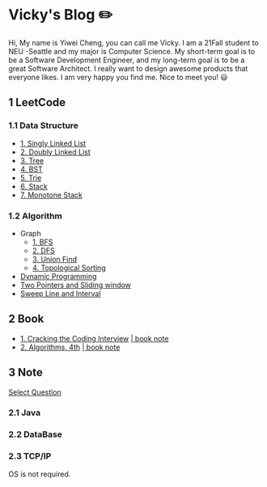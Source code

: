 # Vicky's Blog :pencil2:

Hi, My name is Yiwei Cheng, you can call me Vicky. I am a 21Fall student to NEU -Seattle and my major is Computer Science. My short-term goal is to be a Software Development Engineer, and my long-term goal is to be a great Software Architect. I really want to design awesome products that everyone likes. I am very happy you find me. Nice to meet you! :smiley:


## 1 LeetCode 

### 1.1 Data Structure
- [1. Singly Linked List](https://github.com/sbchengyiwei/Vicky_Blog/blob/main/singly%20linked%20list/singly%20linked%20list.md)
- [2. Doubly Linked List]()
- [3. Tree](https://github.com/sbchengyiwei/Vicky_Blog/blob/main/Tree/Tree.md)
- [4. BST](https://github.com/sbchengyiwei/Vicky_Blog/blob/main/BST/Binary%20Search%20Tree.md)
- [5. Trie](https://github.com/sbchengyiwei/Vicky_Blog/blob/main/Trie/trie.md)
- [6. Stack]()
- [7. Monotone Stack](https://github.com/sbchengyiwei/Vicky_Blog/blob/main/Monotone%20Stack/Monotone%20Stack.md)

### 1.2 Algorithm
- Graph
  - [1. BFS]()
  - [2. DFS]()
  - [3. Union Find](https://github.com/sbchengyiwei/Vicky_Blog/blob/main/Graph%20Theory/Union%20find.md)
  - [4. Topological Sorting](https://github.com/sbchengyiwei/Vicky_Blog/blob/main/Graph%20Theory/Topological%20Sorting.md)
- [Dynamic Programming](https://github.com/sbchengyiwei/Vicky_Blog/blob/main/dp/Dynamic%20Programming.md)
- [Two Pointers and Sliding window](https://github.com/sbchengyiwei/Vicky_Blog/blob/main/Pointers%20and%20Sliding%20Window/Two%20Pointers%20and%20Sliding%20Window.md)
- [Sweep Line and Interval](https://github.com/sbchengyiwei/Vicky_Blog/blob/main/Interval%20and%20Sweep%20Line/Interval%20and%20Sweep%20Line.md)

## 2 Book

- [1. Cracking the Coding Interview](https://github.com/sbchengyiwei/Vicky_Blog/blob/main/book%20notes/Cracking%20the%20Coding%20Interview%20189%20Programming%20Questions%20and%20Solutions.pdf)   [ |  book note]()
- [2. Algorithms, 4th](https://github.com/sbchengyiwei/Vicky_Blog/blob/main/book%20notes/Algorithms%2C%204th%20Edition(%E7%AE%97%E6%B3%95%EF%BC%8C%E7%AC%AC%E5%9B%9B%E7%89%88%EF%BC%8C%E8%8B%B1%E6%96%87%E7%89%88).pdf)   [ | book note](https://github.com/sbchengyiwei/Vicky_Blog/blob/main/book%20notes/algorithms.md)

## 3 Note 

[Select Question](https://osjobs.net/topk/%E8%85%BE%E8%AE%AF/)

### 2.1 Java
### 2.2 DataBase
### 2.3 TCP/IP

OS is not required.
